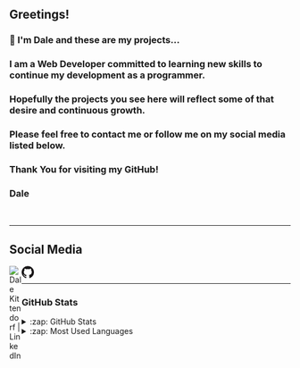 ## Greetings! 

### 👋 I'm Dale and these are my projects...




<!--
**drkittendorf/drkittendorf** is a ✨ _special_ ✨ repository because its `README.md` (this file) appears on your GitHub profile.

Here are some ideas to get you started:

- 🔭 I’m currently working on ...
- 🌱 I’m currently learning ...
- 👯 I’m looking to collaborate on ...
- 🤔 I’m looking for help with ...
- 💬 Ask me about ...
- 📫 How to reach me: ...[LinkedIn](https://www.linkedin.com/in/dalerkittendorf)
- 😄 Pronouns: ...He/Him
- ⚡ Fun fact: ...
-->

### I am a Web Developer committed to learning new skills to continue my development as a programmer. 
### Hopefully the projects you see here will reflect some of that desire and continuous growth.
### Please feel free to contact me or follow me on my social media listed below.
 

### Thank You for visiting my GitHub! 
### Dale

<br>

---

## Social Media
[<img align="left" alt="Dale Kittendorf | LinkedIn" width="22px" src="https://cdn.jsdelivr.net/npm/simple-icons@v3/icons/linkedin.svg" />][linkedin]
[<img align="left" alt="Dale Kittendorf" width="22px" src="https://raw.githubusercontent.com/github/explore/78df643247d429f6cc873026c0622819ad797942/topics/github/github.png" />][portfolio]

[linkedin]: https://www.linkedin.com/in/dalerkittendorf/
[portfolio]: https://github.com/drkittendorf

<br />

---

### GitHub Stats
<details>
  <summary>:zap: GitHub Stats</summary>
  <img align="left" alt="Dales's GitHub Stats" src="https://github-readme-stats.vercel.app/api?username=drkittendorf&show_icons=true&hide_border=true" />
</details>
<details>
  <summary>:zap: Most Used Languages</summary>
<img align="left" alt="Dale's GitHub Top Languages" src="https://github-readme-stats.vercel.app/api/top-langs/?username=drkittendorf" />
</details>



